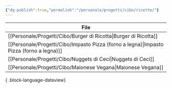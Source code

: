```yaml
---
{"dg-publish":true,"permalink":"/personale/progetti/cibo/ricette/"}
---
```




| File                                                                                        |
| ------------------------------------------------------------------------------------------- |
| [[Personale/Progetti/Cibo/Burger di Ricotta\|Burger di Ricotta]]                         |
| [[Personale/Progetti/Cibo/Impasto Pizza (forno a legna)\|Impasto Pizza (forno a legna)]] |
| [[Personale/Progetti/Cibo/Nuggets di Ceci\|Nuggets di Ceci]]                             |
| [[Personale/Progetti/Cibo/Maionese Vegana\|Maionese Vegana]]                             |

{ .block-language-dataview}

